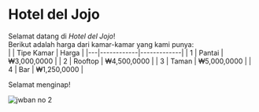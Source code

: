# Hotel del Jojo  
Selamat datang di *Hotel del Jojo*!  
Berikut adalah harga dari kamar-kamar yang kami punya:  
|   | Tipe Kamar | Harga       |
|---|------------|-------------|
| 1 | Pantai     | ₩3,000,0000 |
| 2 | Rooftop    | ₩4,500,0000 |
| 3 | Taman      | ₩5,000,0000 |
| 4 | Bar        | ₩1,250,0000 |

Selamat menginap! 

![jwban no 2](https://user-images.githubusercontent.com/119756091/206354113-40296610-2844-42fb-9978-cb7cbbc857bd.jpg)

